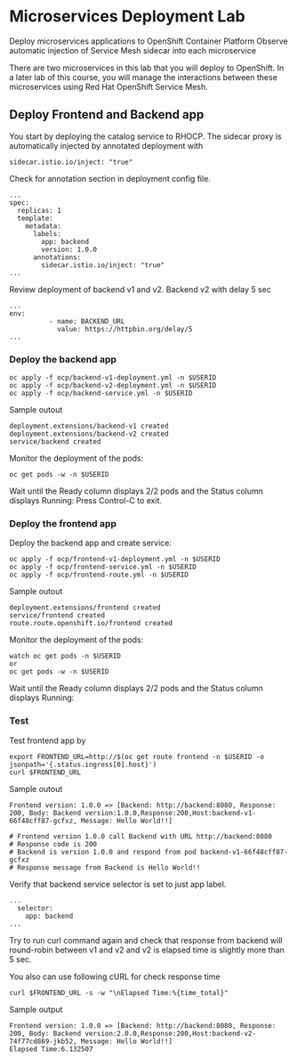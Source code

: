 # Microservices Deployment Lab
Deploy microservices applications to OpenShift Container Platform 
Observe automatic injection of Service Mesh sidecar into each microservice

There are two microservices in this lab that you will deploy to OpenShift. In a later lab of this course, you will manage the interactions between these microservices using Red Hat OpenShift Service Mesh.

<!-- ## Setup


Istio need priviledged acess to run 
*** internal use: need to add RBAC for userXX to have rights to run following command
```
oc adm policy add-scc-to-user anyuid -z default -n $USERID
oc adm policy add-scc-to-user privileged  -z default -n $USERID

``` -->

## Deploy Frontend and Backend app
You start by deploying the catalog service to RHOCP. The sidecar proxy is automatically injected by annotated deployment with 


```
sidecar.istio.io/inject: "true"

```

Check for annotation section in deployment config file.
```
...
spec:
  replicas: 1
  template:
    metadata:
      labels:
        app: backend
        version: 1.0.0
      annotations:
        sidecar.istio.io/inject: "true"
...
```
Review deployment of backend v1 and v2. Backend v2 with delay 5 sec

```
...
env:
          - name: BACKEND_URL
            value: https://httpbin.org/delay/5
...
```
### Deploy the backend app
```
oc apply -f ocp/backend-v1-deployment.yml -n $USERID
oc apply -f ocp/backend-v2-deployment.yml -n $USERID
oc apply -f ocp/backend-service.yml -n $USERID

```

Sample outout
```
deployment.extensions/backend-v1 created
deployment.extensions/backend-v2 created
service/backend created

```

Monitor the deployment of the pods:
```
oc get pods -w -n $USERID

```
Wait until the Ready column displays 2/2 pods and the Status column displays Running:
Press Control-C to exit.

### Deploy the frontend app
Deploy the backend app and create service:
```
oc apply -f ocp/frontend-v1-deployment.yml -n $USERID
oc apply -f ocp/frontend-service.yml -n $USERID
oc apply -f ocp/frontend-route.yml -n $USERID
```

Sample outout
```
deployment.extensions/frontend created
service/frontend created
route.route.openshift.io/frontend created

```

Monitor the deployment of the pods:
```
watch oc get pods -n $USERID
or
oc get pods -w -n $USERID

```
Wait until the Ready column displays 2/2 pods and the Status column displays Running:

### Test
Test frontend app by

```
export FRONTEND_URL=http://$(oc get route frontend -n $USERID -o jsonpath='{.status.ingress[0].host}')
curl $FRONTEND_URL

```

Sample outout
```
Frontend version: 1.0.0 => [Backend: http://backend:8080, Response: 200, Body: Backend version:1.0.0,Response:200,Host:backend-v1-66f48cff87-gcfxz, Message: Hello World!!]

# Frontend version 1.0.0 call Backend with URL http://backend:8080
# Response code is 200
# Backend is version 1.0.0 and respond from pod backend-v1-66f48cff87-gcfxz
# Response message from Backend is Hello World!!

```

Verify that backend service selector is set to just app label.
```
...
  selector:
    app: backend
...  

```

Try to run curl command again and check that response from backend will round-robin between v1 and v2 and v2 is elapsed time is slightly more than 5 sec.


You also can use following cURL for check response time

```
curl $FRONTEND_URL -s -w "\nElapsed Time:%{time_total}"

```

Sample output
```
Frontend version: 1.0.0 => [Backend: http://backend:8080, Response: 200, Body: Backend version:2.0.0,Response:200,Host:backend-v2-74f77cd869-jkb52, Message: Hello World!!]
Elapsed Time:6.132507
```